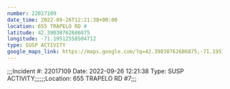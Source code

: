 ```yaml
---
number: 22017109
date_time: 2022-09-26T12:21:38+00:00
location: 655 TRAPELO RD #
latitude: 42.39030762686875
longitude: -71.19512558504712
type: SUSP ACTIVITY
google_maps_link: https://maps.google.com/?q=42.39030762686875,-71.19512558504712
---
```


;;;Incident #: 22017109  Date: 2022-09-26 12:21:38   Type: SUSP ACTIVITY;;;;;;Location: 655 TRAPELO RD #7;;;
